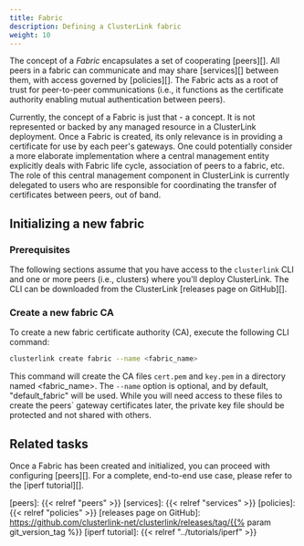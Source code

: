 ```yaml
---
title: Fabric
description: Defining a ClusterLink fabric
weight: 10
---
```


The concept of a *Fabric* encapsulates a set of cooperating [peers][].
 All peers in a fabric can communicate and may share [services][]
 between them, with access governed by [policies][].
 The Fabric acts as a root of trust for peer-to-peer communications (i.e.,
 it functions as the certificate authority enabling mutual authentication between
 peers).

Currently, the concept of a Fabric is just that - a concept. It is not represented
 or backed by any managed resource in a ClusterLink deployment. Once a Fabric is created,
 its only relevance is in providing a certificate for use by each peer's gateways.
 One could potentially consider a more elaborate implementation where a central
 management entity explicitly deals with Fabric life cycle, association of peers to
 a fabric, etc. The role of this central management component in ClusterLink is currently
 delegated to users who are responsible for coordinating the transfer of certificates
 between peers, out of band.

## Initializing a new fabric

### Prerequisites

The following sections assume that you have access to the `clusterlink` CLI and one or more
 peers (i.e., clusters) where you'll deploy ClusterLink. The CLI can be downloaded
 from the ClusterLink [releases page on GitHub][].

### Create a new fabric CA

To create a new fabric certificate authority (CA), execute the following CLI command:

```sh
clusterlink create fabric --name <fabric_name>
```

This command will create the CA files `cert.pem` and `key.pem` in a directory named <fabric_name>.
 The `--name` option is optional, and by default, "default_fabric" will be used.
 While you will need access to these files to create the peers` gateway certificates later,
 the private key file should be protected and not shared with others.

## Related tasks

Once a Fabric has been created and initialized, you can proceed with configuring
 [peers][]. For a complete, end-to-end use case, please refer to the
 [iperf tutorial][].

[peers]: {{< relref "peers" >}}
[services]: {{< relref "services" >}}
[policies]: {{< relref "policies" >}}
[releases page on GitHub]: https://github.com/clusterlink-net/clusterlink/releases/tag/{{% param git_version_tag %}}
[iperf tutorial]: {{< relref "../tutorials/iperf" >}}
